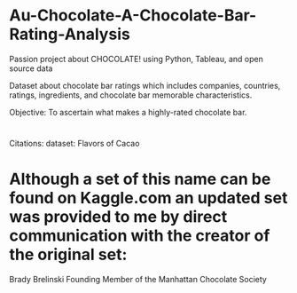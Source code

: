# Au-Chocolate-A-Chocolate-Bar-Rating-Analysis

Passion project about CHOCOLATE! using Python, Tableau, and open source data

Dataset about chocolate bar ratings which includes companies, countries, ratings, ingredients, and chocolate bar memorable characteristics.

Objective: To ascertain what makes a highly-rated chocolate bar.
#
Citations:
dataset: Flavors of Cacao
# Although a set of this name can be found on Kaggle.com an updated set was provided to me by direct communication with the creator of the original set:
Brady Brelinski
Founding Member of the Manhattan Chocolate Society 
